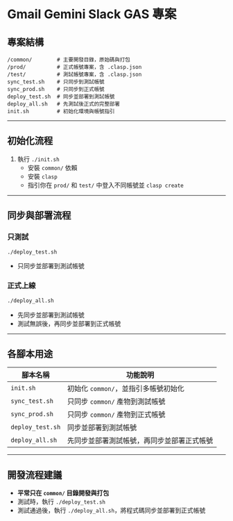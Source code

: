 # Gmail Gemini Slack GAS 專案

## 專案結構

```
/common/        # 主要開發目錄，原始碼與打包
/prod/          # 正式帳號專案，含 .clasp.json
/test/          # 測試帳號專案，含 .clasp.json
sync_test.sh    # 只同步到測試帳號
sync_prod.sh    # 只同步到正式帳號
deploy_test.sh  # 同步並部署到測試帳號
deploy_all.sh   # 先測試後正式的完整部署
init.sh         # 初始化環境與帳號指引
```

---

## 初始化流程

1. 執行 `./init.sh`
   - 安裝 `common/` 依賴
   - 安裝 `clasp`
   - 指引你在 `prod/` 和 `test/` 中登入不同帳號並 `clasp create`

---

## 同步與部署流程

### 只測試

```bash
./deploy_test.sh
```
- 只同步並部署到測試帳號

### 正式上線

```bash
./deploy_all.sh
```
- 先同步並部署到測試帳號
- 測試無誤後，再同步並部署到正式帳號

---

## 各腳本用途

| 腳本名稱         | 功能說明                                         |
|------------------|--------------------------------------------------|
| `init.sh`        | 初始化 `common/`，並指引多帳號初始化             |
| `sync_test.sh`   | 只同步 `common/` 產物到測試帳號                  |
| `sync_prod.sh`   | 只同步 `common/` 產物到正式帳號                  |
| `deploy_test.sh` | 同步並部署到測試帳號                              |
| `deploy_all.sh`  | 先同步並部署測試帳號，再同步並部署正式帳號       |

---

## 開發流程建議

- **平常只在 `common/` 目錄開發與打包**
- 測試時，執行 `./deploy_test.sh`
- 測試通過後，執行 `./deploy_all.sh`，將程式碼同步並部署到正式帳號
